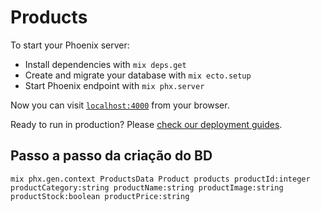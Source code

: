 # Products

To start your Phoenix server:

  * Install dependencies with `mix deps.get`
  * Create and migrate your database with `mix ecto.setup`
  * Start Phoenix endpoint with `mix phx.server`

Now you can visit [`localhost:4000`](http://localhost:4000) from your browser.

Ready to run in production? Please [check our deployment guides](https://hexdocs.pm/phoenix/deployment.html).

## Passo a passo da criação do BD

```
mix phx.gen.context ProductsData Product products productId:integer productCategory:string productName:string productImage:string productStock:boolean productPrice:string
```

